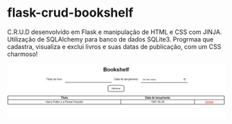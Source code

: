 # flask-crud-bookshelf
C.R.U.D desenvolvido em Flask e manipulação de HTML e CSS com JINJA. Utilização de SQLAlchemy para banco de dados SQLite3. Progrmaa que cadastra, visualiza e exclui livros e suas datas de publicação, com um CSS charmoso! 

![Projeto final](https://github.com/bonifacio-pedro/flask-crud-bookshelf/blob/main/Projeto%20final.png)
